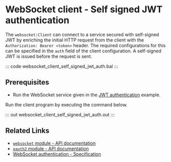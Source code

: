 # WebSocket client - Self signed JWT authentication

The `websocket:Client` can connect to a service secured with self-signed JWT by enriching the initial HTTP request from the client with the `Authorization: Bearer <token>` header. The required configurations for this can be specified in the `auth` field of the client configuration. A self-signed JWT is issued before the request is sent.

::: code websocket_client_self_signed_jwt_auth.bal :::

## Prerequisites
- Run the WebSocket service given in the [JWT authentication](/learn/by-example/websocket-service-jwt-auth/) example.

Run the client program by executing the command below.

::: out websocket_client_self_signed_jwt_auth.out :::

## Related Links
- [`websocket` module - API documentation](https://lib.ballerina.io/ballerina/websocket/latest)
- [`oauth2` module - API documentation](https://lib.ballerina.io/ballerina/oauth2/latest/)
- [WebSocket authentication - Specification](/spec/websocket/#52-authentication-and-authorization)
